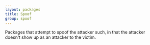 ```yaml
---
layout: packages
title: Spoof
group: spoof
---
```


Packages that attempt to spoof the attacker such, in that the attacker doesn't show up as an attacker
to the victim.